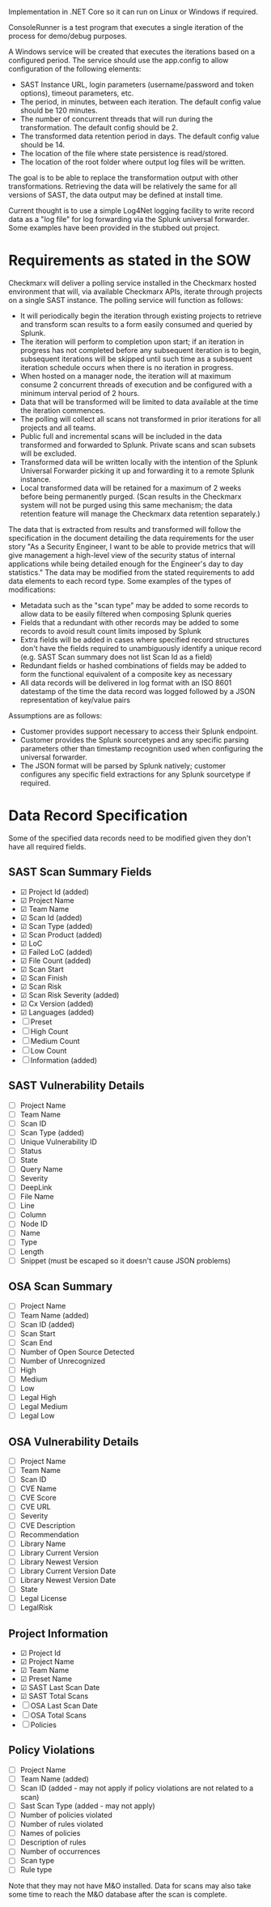 Implementation in .NET Core so it can run on Linux or Windows if required.

ConsoleRunner is a test program that executes a single iteration of the process for demo/debug purposes.

A Windows service will be created that executes the iterations based on a configured period.  The service should use the app.config
to allow configuration of the following elements:
* SAST Instance URL, login parameters (username/password and token options), timeout parameters, etc.
* The period, in minutes, between each iteration.  The default config value should be 120 minutes.
* The number of concurrent threads that will run during the transformation.  The default config should be 2.
* The transformed data retention period in days.  The default config value should be 14.
* The location of the file where state persistence is read/stored.
* The location of the root folder where output log files will be written.

The goal is to be able to replace the transformation output with other transformations.  Retrieving the data will be
relatively the same for all versions of SAST, the data output may be defined at install time.

Current thought is to use a simple Log4Net logging facility to write record data as a "log file" for log forwarding via 
the Splunk universal forwarder.  Some examples have been provided in the stubbed out project.


# Requirements as stated in the SOW

Checkmarx will deliver a polling service installed in the Checkmarx hosted environment that will, via available Checkmarx APIs, 
iterate through projects on a single SAST instance.  The polling service will function as follows:
* It will periodically begin the iteration through existing projects to retrieve and transform scan results to a form easily consumed and queried by Splunk.
* The iteration will perform to completion upon start; if an iteration in progress has not completed before any subsequent iteration is to begin, subsequent iterations will be skipped until such time as a subsequent iteration schedule occurs when there is no iteration in progress.
* When hosted on a manager node, the iteration will at maximum consume 2 concurrent threads of execution and be configured with a minimum interval period of 2 hours.
* Data that will be transformed will be limited to data available at the time the iteration commences.
* The polling will collect all scans not transformed in prior iterations for all projects and all teams. 
* Public full and incremental scans will be included in the data transformed and forwarded to Splunk.  Private scans and scan subsets will be excluded.
* Transformed data will be written locally with the intention of the Splunk Universal Forwarder picking it up and forwarding it to a remote Splunk instance.
* Local transformed data will be retained for a maximum of 2 weeks before being permanently purged.  (Scan results in the Checkmarx system will not be purged using this same mechanism; the data retention feature will manage the Checkmarx data retention separately.)

The data that is extracted from results and transformed will follow the specification in the document detailing the data requirements for the user story "As a Security Engineer, I want to be able to provide metrics that will give management a high-level view of the security status of internal applications while being detailed enough for the Engineer's day to day statistics."  The data may be modified from the stated requirements to add data elements to each record type.  Some examples of the types of modifications:
* Metadata such as the "scan type" may be added to some records to allow data to be easily filtered when composing Splunk queries
* Fields that a redundant with other records may be added to some records to avoid result count limits imposed by Splunk
* Extra fields will be added in cases where specified record structures don't have the fields required to unambiguously identify a unique record (e.g. SAST Scan summary does not list Scan Id as a field)
* Redundant fields or hashed combinations of fields may be added to form the functional equivalent of a composite key as necessary
* All data records will be delivered in log format with an ISO 8601 datestamp of the time the data record was logged followed by a JSON representation of key/value pairs

Assumptions are as follows:
* Customer provides support necessary to access their Splunk endpoint.
* Customer provides the Splunk sourcetypes and any specific parsing parameters other than timestamp recognition used when configuring the universal forwarder.
* The JSON format will be parsed by Splunk natively; customer configures any specific field extractions for any Splunk sourcetype if required.



# Data Record Specification

Some of the specified data records need to be modified given they don't have all required fields.

## SAST Scan Summary Fields

* &#9745; Project Id (added)
* &#9745; Project Name
* &#9745; Team Name
* &#9745; Scan Id (added)
* &#9745; Scan Type (added)
* &#9745; Scan Product (added)
* &#9745; LoC
* &#9745; Failed LoC (added)
* &#9745; File Count (added)
* &#9745; Scan Start
* &#9745; Scan Finish
* &#9745; Scan Risk
* &#9745; Scan Risk Severity (added)
* &#9745; Cx Version (added)
* &#9745; Languages (added)
* &#9744; Preset
* &#9744; High Count
* &#9744; Medium Count
* &#9744; Low Count
* &#9744; Information (added)

## SAST Vulnerability Details

* &#9744; Project Name
* &#9744; Team Name
* &#9744; Scan ID
* &#9744; Scan Type (added)
* &#9744; Unique Vulnerability ID
* &#9744; Status
* &#9744; State
* &#9744; Query Name
* &#9744; Severity
* &#9744; DeepLink
* &#9744; File Name
* &#9744; Line
* &#9744; Column
* &#9744; Node ID
* &#9744; Name
* &#9744; Type
* &#9744; Length
* &#9744; Snippet (must be escaped so it doesn't cause JSON problems)


## OSA Scan Summary

* &#9744; Project Name
* &#9744; Team Name (added)
* &#9744; Scan ID (added)
* &#9744; Scan Start
* &#9744; Scan End
* &#9744; Number of Open Source Detected
* &#9744; Number of Unrecognized
* &#9744; High
* &#9744; Medium
* &#9744; Low
* &#9744; Legal High
* &#9744; Legal Medium
* &#9744; Legal Low


## OSA Vulnerability Details

* &#9744; Project Name
* &#9744; Team Name
* &#9744; Scan ID 
* &#9744; CVE Name 
* &#9744; CVE Score 
* &#9744; CVE URL 
* &#9744; Severity 
* &#9744; CVE Description 
* &#9744; Recommendation 
* &#9744; Library Name 
* &#9744; Library Current Version 
* &#9744; Library Newest Version 
* &#9744; Library Current Version Date 
* &#9744; Library Newest Version Date 
* &#9744; State 
* &#9744; Legal License 
* &#9744; LegalRisk

## Project Information

* &#9745; Project Id
* &#9745; Project Name 
* &#9745; Team Name 
* &#9745; Preset Name 
* &#9745; SAST Last Scan Date
* &#9745; SAST Total Scans
* &#9744; OSA Last Scan Date
* &#9744; OSA Total Scans 
* &#9744; Policies

## Policy Violations

* &#9744; Project Name
* &#9744; Team Name (added)
* &#9744; Scan ID (added - may not apply if policy violations are not related to a scan)
* &#9744; Sast Scan Type (added - may not apply)
* &#9744; Number of policies violated 
* &#9744; Number of rules violated 
* &#9744; Names of policies 
* &#9744; Description of rules 
* &#9744; Number of occurrences 
* &#9744; Scan type 
* &#9744; Rule type

Note that they may not have M&O installed.  Data for scans may also take some time to reach the M&O database after the scan is complete.

